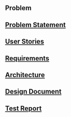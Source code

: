 ## Problem

## [Problem Statement](https://diegomorales30.github.io/NullPointers/problem.md)
## [User Stories](https://diegomorales30.github.io/NullPointers/user.md)
## [Requirements](https://diegomorales30.github.io/NullPointers/requirments.md)
## [Architecture](https://diegomorales30.github.io/NullPointers/architecture.md)
## [Design Document](https://diegomorales30.github.io/NullPointers/design.md)
## [Test Report](https://diegomorales30.github.io/NullPointers/testreport.md)